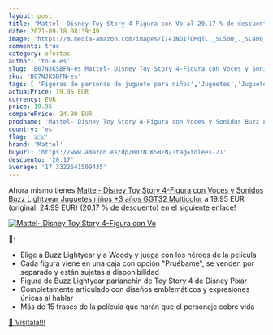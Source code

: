 ```yaml
---
layout: post
title: 'Mattel- Disney Toy Story 4-Figura con Vo al 20.17 % de descuento'
date: 2021-09-18 08:39:49
image: 'https://m.media-amazon.com/images/I/41ND17OMqTL._SL500_._SL400_.jpg'
comments: true
category: ofertas
author: 'tole.es'
slug: 'B07NJKSBFN-es Mattel- Disney Toy Story 4-Figura con Voces y Sonidos Buzz...'
sku: 'B07NJKSBFN-es'
tags: [ 'Figuras de personas de juguete para niños','Juguetes','Juguetes y juegos','Muñecos y figuras','juguetes','mattel','mattel-', ]
actualPrice: 19.95 EUR
currency: EUR
price: 19.95
comparePrice: 24.99 EUR
prodname: 'Mattel- Disney Toy Story 4-Figura con Voces y Sonidos Buzz Lightyear  Juguetes niños +3 años GGT32  Multicolor'
country: 'es'
flag: '🇪🇸'
brand: 'Mattel'
buyurl: 'https://www.amazon.es/dp/B07NJKSBFN/?tag=tolees-21'
descuento: '20.17'
average: '17.3322641509435'
---
```


Ahora mismo tienes [Mattel- Disney Toy Story 4-Figura con Voces y Sonidos Buzz Lightyear  Juguetes niños +3 años GGT32  Multicolor](https://www.amazon.es/dp/B07NJKSBFN/?tag=tolees-21) a 19.95 EUR (original: 24.99 EUR) (20.17 %  de descuento) en el siguiente enlace!

[![Mattel- Disney Toy Story 4-Figura con Vo](https://m.media-amazon.com/images/I/41ND17OMqTL._SL500_._SL400_.jpg)](https://www.amazon.es/dp/B07NJKSBFN/?tag=tolees-21)

🔎:

- Elige a Buzz Lightyear y a Woody y juega con los héroes de la película
- Cada figura viene en una caja con opción "Pruébame", se venden por separado y están sujetas a disponibilidad
- Figura de Buzz Lightyear parlanchín de Toy Story 4 de Disney Pixar
- Completamente articulado con diseños emblemáticos y expresiones únicas al hablar
- Más de 15 frases de la película que harán que el personaje cobre vida

[🛒 Visítala!!!](https://www.amazon.es/dp/B07NJKSBFN/?tag=tolees-21)
